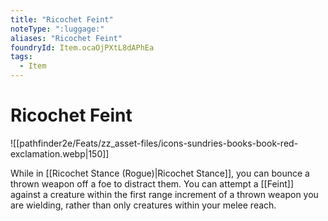```yaml
---
title: "Ricochet Feint"
noteType: ":luggage:"
aliases: "Ricochet Feint"
foundryId: Item.ocaOjPXtL8dAPhEa
tags:
  - Item
---
```


# Ricochet Feint
![[pathfinder2e/Feats/zz_asset-files/icons-sundries-books-book-red-exclamation.webp|150]]

While in [[Ricochet Stance (Rogue)|Ricochet Stance]], you can bounce a thrown weapon off a foe to distract them. You can attempt a [[Feint]] against a creature within the first range increment of a thrown weapon you are wielding, rather than only creatures within your melee reach.
